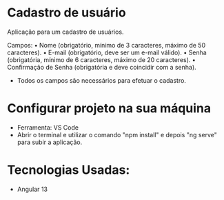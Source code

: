 # Cadastro de usuário
Aplicação para um cadastro de usuários.

Campos:
• Nome (obrigatório, mínimo de 3 caracteres, máximo de 50 caracteres).
• E-mail (obrigatório, deve ser um e-mail válido).
• Senha (obrigatória, mínimo de 6 caracteres, máximo de 20 caracteres).
• Confirmação de Senha (obrigatória e deve coincidir com a senha).

- Todos os campos são necessários para efetuar o cadastro.

# Configurar projeto na sua máquina
- Ferramenta: VS Code
- Abrir o terminal e utilizar o comando "npm install" e depois "ng serve" para subir a aplicação.

# Tecnologias Usadas:
- Angular 13